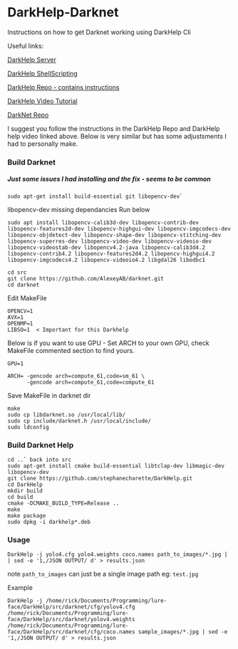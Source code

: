 # DarkHelp-Darknet
Instructions on how to get Darknet working using DarkHelp Cli

Useful links:

[DarkHelp Server](https://www.ccoderun.ca/darkhelp/api/Server.html)

[DarkHelp ShellScripting](https://www.ccoderun.ca/darkhelp/api/ShellScripting.html)

[DarkHelp Repo - contains instructions](https://github.com/stephanecharette/DarkHelp/)

[DarkHelp Video Tutorial](https://www.youtube.com/watch?v=pJ2iyf_E9PM)

[DarkNet Repo](https://github.com/AlexeyAB/darknet)


I suggest you follow the instructions in the DarkHelp Repo and DarkHelp help video linked above. Below is very similar but has some adjustsments I had to personally make. 

### Build Darknet

##### Just some issues I had installing and the fix - seems to be common
```
sudo apt-get install build-essential git libopencv-dev`
```
libopencv-dev missing dependancies Run below

```
sudo apt install libopencv-calib3d-dev libopencv-contrib-dev libopencv-features2d-dev libopencv-highgui-dev libopencv-imgcodecs-dev libopencv-objdetect-dev libopencv-shape-dev libopencv-stitching-dev libopencv-superres-dev libopencv-video-dev libopencv-videoio-dev libopencv-videostab-dev libopencv4.2-java libopencv-calib3d4.2 libopencv-contrib4.2 libopencv-features2d4.2 libopencv-highgui4.2 libopencv-imgcodecs4.2 libopencv-videoio4.2 libgdal26 libodbc1
```

```mkdir src
cd src
git clone https://github.com/AlexeyAB/darknet.git
cd darknet
```

Edit MakeFile

```
OPENCV=1
AVX=1
OPENMP=1
LIBSO=1  < Important for this Darkhelp
``` 

Below is if you want to use GPU - Set ARCH to your own GPU, check MakeFile commented section to find yours.
```
GPU=1 

ARCH= -gencode arch=compute_61,code=sm_61 \
      -gencode arch=compute_61,code=compute_61
```
Save MakeFile
in darknet dir
```
make
sudo cp libdarknet.so /usr/local/lib/
sudo cp include/darknet.h /usr/local/include/
sudo ldconfig
```

### Build Darknet Help
```
cd ..` back into src
sudo apt-get install cmake build-essential libtclap-dev libmagic-dev libopencv-dev
git clone https://github.com/stephanecharette/DarkHelp.git
cd DarkHelp
mkdir build
cd build
cmake -DCMAKE_BUILD_TYPE=Release ..
make
make package
sudo dpkg -i darkhelp*.deb
```

### Usage
```
DarkHelp -j yolo4.cfg yolo4.weights coco.names path_to_images/*.jpg | | sed -e '1,/JSON OUTPUT/ d' > results.json
```

note `path_to_images` can just be a single image path eg: `test.jpg`

Example
```
DarkHelp -j /home/rick/Documents/Programming/lure-face/DarkHelp/src/darknet/cfg/yolov4.cfg /home/rick/Documents/Programming/lure-face/DarkHelp/src/darknet/yolov4.weights /home/rick/Documents/Programming/lure-face/DarkHelp/src/darknet/cfg/coco.names sample_images/*.jpg | sed -e '1,/JSON OUTPUT/ d' > results.json
```
